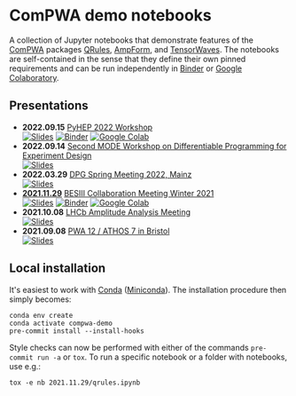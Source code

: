 # ComPWA demo notebooks

A collection of Jupyter notebooks that demonstrate features of the [ComPWA](https://github.com/ComPWA) packages [QRules](https://qrules.rtfd.io), [AmpForm](https://ampform.rtfd.io), and [TensorWaves](https://tensorwaves.rtfd.io). The notebooks are self-contained in the sense that they define their own pinned requirements and can be run independently in [Binder](https://mybinder.org) or [Google Colaboratory](https://research.google.com/colaboratory).

## Presentations

- **2022.09.15** [PyHEP 2022 Workshop](https://indico.cern.ch/event/1150631/contributions/5002013)<br>
  [![Slides](https://img.shields.io/badge/view-slides-9cf?style=flat&logo=googledrive)](https://docs.google.com/presentation/d/e/2PACX-1vRF-EG2B6u8a6Wb3--TY37bBEgM0bIxgNkCesokrTEwdQZbMwONMXOKqn5GZSirAIH9NXVv6v0ym_es/pub)
  [![Binder](https://mybinder.org/badge_logo.svg)](https://mybinder.org/v2/gh/ComPWA/PyHEP2022/0.1?urlpath=%2Fnotebooks%2Ftalk.ipynb)
  [![Google Colab](https://colab.research.google.com/assets/colab-badge.svg)](https://colab.research.google.com/github/ComPWA/PyHEP2022/blob/0.1/talk.ipynb)
- **2022.09.14** [Second MODE Workshop on Differentiable Programming for Experiment Design](https://indico.cern.ch/event/1145124/contributions/4988905)<br>
  [![Slides](https://img.shields.io/badge/view-slides-9cf?style=flat&logo=googledrive)](https://docs.google.com/presentation/d/e/2PACX-1vRju8pgWdx1mLLQ7Qh3GpoY3Yr52k9CjZxec-Tf-YuFpoiXOTfZXTZp2ca-5LNNlesAoW30nPymUSeS/pub)
- **2022.03.29** [DPG Spring Meeting 2022, Mainz](https://www.dpg-verhandlungen.de/year/2022/conference/mainz/part/hk/session/32/contribution/1)<br>
  [![Slides](https://img.shields.io/badge/view-slides-9cf?style=flat&logo=googledrive)](https://docs.google.com/presentation/d/1hOB0P8CIfT7vwGXXBD1t4GTeSzO-S-3_ZIByDbAdElE/pub)
- **[2021.11.29](./2021.11.29)** [BESIII Collaboration Meeting Winter 2021](https://indico.ihep.ac.cn/event/15291)<br>
  [![Slides](https://img.shields.io/badge/view-slides-9cf?style=flat&logo=googledrive)](https://docs.google.com/presentation/d/e/2PACX-1vTMb3vsOqQUI_A3LYMs0iBvFwuIzyf49rG-PDXpR2TzwXJ4hkg-NzPB_Mslv7DcZuV1Tzm7duZEtI8q/pub)
  [![Binder](https://static.mybinder.org/badge_logo.svg)](https://mybinder.org/v2/gh/ComPWA/demo/main?urlpath=lab/tree/2021.11.29/qrules.ipynb)
  [![Google Colab](https://colab.research.google.com/assets/colab-badge.svg)](https://colab.research.google.com/github/ComPWA/demo/blob/main/2021.11.29/qrules.ipynb)
- **2021.10.08** [LHCb Amplitude Analysis Meeting](https://indico.cern.ch/event/1081320)<br>
  [![Slides](https://img.shields.io/badge/view-slides-9cf?style=flat&logo=googledrive)](https://do?slide=id.pcs.google.com/presentation/d/e/2PACX-1vTUQRI34jbEG6MIXFHZiIYiXD0H2JFEUJTO5DEfDZjZNyHi6hQDTJy4URvMiyT-g0ENYP8dRsdnlrI_/pub)
- **2021.09.08** [PWA 12 / ATHOS 7 in Bristol](https://indico.cern.ch/event/885396/contributions/4373645)<br>
  [![Slides](https://img.shields.io/badge/view-slides-9cf?style=flat&logo=googledrive)](https://docs.google.com/presentation/d/e/2PACX-1vQUqojagLjhMa_GQjQCTxCbtACwoDKwac9zoYorQrTZ3BF8cq9eJ349dF7nWzg1bS1oPL8NRbD-lGQx/pub)

## Local installation

It's easiest to work with [Conda](https://docs.conda.io/en/latest/index.html) ([Miniconda](https://docs.conda.io/en/latest/miniconda.html)). The installation procedure then simply becomes:

```shell
conda env create
conda activate compwa-demo
pre-commit install --install-hooks
```

Style checks can now be performed with either of the commands `pre-commit run -a` or `tox`. To run a specific notebook or a folder with notebooks, use e.g.:

```shell
tox -e nb 2021.11.29/qrules.ipynb
```
